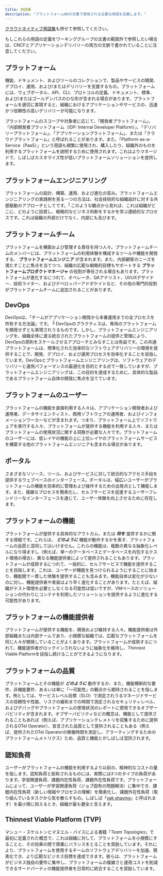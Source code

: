 ```yaml
---
title: 用語集
description: "プラットフォームWGの文書で使用される主要な用語を定義します。"
---
```


[クラウドネイティブ用語集](https://glossary.cncf.io/ja/)も併せて参照してください。

もしこれらの用語の定義をワーキンググループの文書の範囲外で参照したい場合は、CNCFとアプリケーションデリバリーの両方の文脈で書かれていることに注意してください。

## プラットフォーム
機能、ドキュメント、およびツールのコレクションで、製品やサービスの開発、デプロイ、運用、および/またはデリバリーを支援するもの。プラットフォームには、ウェブポータル、API、CLI、プロトコルの定義、ドキュメント、標準、および/またはゴールデンパスのひな形が含まれる場合があります。プラットフォームを適切に実現すると、組織におけるアプリケーションやサービスの、迅速かつ信頼性の高いデリバリーが可能になります。

プラットフォームのスコープや対象者に応じて、「開発者プラットフォーム」、「内部開発者プラットフォーム（IDP: Internal Developer Platform）」、「デリバリープラットフォーム」、「アプリケーションプラットフォーム」、または「クラウドプラットフォーム」と呼ばれることがあります。また、「Platform-as-a-Service（PaaS）」という用語も頻繁に使用され、購入したり、組織外のものを利用するプラットフォームを説明するために使用されます。これはよりマネージドで、しばしばカスタマイズ性が低いプラットフォームソリューションを提供します。

## プラットフォームエンジニアリング
プラットフォームの設計、構築、運用、および進化の営み。プラットフォームエンジニアリングの実践例を見る一つの方法は、社会技術的な組織設計に対する共感駆動のアプローチとしてです。<sup><a href="https://hazelweakly.me/talks/qcon-sf-2023/slides#22">1</a></sup> このような観点から見れば、これは組織がどこに、どのように投資し、戦略的なビジネス判断をするかを学ぶ連続的なプロセスです。これは組織の外部だけでなく、内部にも及びます。

## プラットフォームチーム
プラットフォームを構築および管理する責任を持つ人々。プラットフォームチームのメンバーには、プラットフォームの利用体験を構成するツールや機能を開発する、 **プラットフォームエンジニア** が含まれます。また、内部顧客のニーズを満たすことに焦点を当てつつ、組織の広範な戦略的目標もサポートする **プラットフォームプロダクトマネージャ** の役割が専任される場合もあります。プラットフォームが進化するにつれて、オペレータ、QAアナリスト、UI/UXデザイナー、技術ライター、およびデベロッパーアドボケイトなど、その他の専門的役割がプラットフォームチームに追加されることがあります。

## DevOps
DevOpsは、「チームがアプリケーション開発から本番運用までの全プロセスを所有する方法論」です。 <sup><a href="https://glossary.cncf.io/ja/devops/">2</a></sup> DevOpsのプラクティスは、専用のプラットフォームを開発せずとも実現されうるものです。しかし、プラットフォームエンジニアリングを、組織全体に渡る統合されたプラットフォームの提供と管理により、DevOpsの原則をスケールさせるアプローチとみなすことは有益です。この共通プラットフォームは、標準化された効率的なソフトウェアデリバリーの環境を提供することで、開発、デプロイ、および運用プロセスを効率化することを目指しています。DevOpsとプラットフォームエンジニアリングは、ソフトウェアのデリバリーと運用パフォーマンスの最適化を目的とする点で一致していますが、プラットフォームエンジニアリングは、この目的を達成するために、具体的な製品であるプラットフォーム自体の開発に焦点を当てています。

## プラットフォームのユーザー
プラットフォームの機能を直接利用する人々は、アプリケーション開発者および運用者、データサイエンティスト、商用ソフトウェアの運用者、およびインフォメーションワーカーなどが含まれます。つまり、プラットフォーム上でソフトウェアを実行する人々、プラットフォームが提供する機能を利用する人々、またはプラットフォームの使用状況に関する洞察が必要な人々です。プラットフォームのユーザーには、低レイヤの機能の上に上位レイヤのプラットフォームサービスを構築する他のプラットフォームエンジニアも含まれる場合があります。

## ポータル
さまざまなリソース、ツール、およびサービスに対して統合的なアクセス手段を提供するウェブベースのインターフェース。ポータルは、幅広いユーザーがプラットフォームの機能を効率的に管理および操作するための出発点として機能します。また、複雑なプロセスを簡素化し、セルフサービスを促進するユーザーフレンドリーなインターフェースを通じて、ユーザー体験を向上させるために存在します。

## プラットフォームの機能
プラットフォームが提供する具体的なアウトカム、または **_何を_** 提供するかに関する情報です。これらは、 **_どのように_** 機能が動作するかを表す、プラットフォームの品質と混同してはいけません。これらの機能は、複数の異なる抽象化レベルになり得ますし（例えば、単一のデータベースとデータベースを内包するテスト環境の場合）、異なる機能提供者によって提供されることもあります。プラットフォームが成熟するにつれて、一般的に、セルフサービスで機能を提供することを目指します。これは、ユーザーが機能を見つけられるようにすることに始まり、機能間で一貫した体験を提供することも含みます。機能自体は変化が少ないのに対し、機能提供者や実装はより早く進化することがあります。たとえば、組織がテスト環境を必要としなくなる可能性は低いですが、VMベースのソリューションの代わりにコンテナを利用したソリューションを提供するように進化する可能性があります。

## プラットフォームの機能提供者
プラットフォームが提供する機能を、開発および維持する人々。機能提供者は外部組織または内部チームであり、小規模な組織では、広範なプラットフォームを同じ人々が開発していることがよくあります。プラットフォームが成熟するにつれて、機能提供者がロックインされないように抽象化を維持し、Thinnest Viable Platformを目指し続けることができるようになります。

## プラットフォームの品質
プラットフォームとその機能が **_どのように_** 動作するか、また、機能横断的な要件、非機能要件、あるいは単に「～可能性」の観点から期待されることを指します。例としては、サービスレベル目標（SLO）で測定されうるマネージドサービスの信頼性や性能、リスクの緩和までの時間で測定されるセキュリティレベル、およびデバッグやプラットフォームの使用状況のレポートに使用できるオブザーバビリティが含まれます。オブザーバビリティなどの概念は、機能として提供されることもあれば（例えば、アプリケーションテレメトリを収集するために提供されるOTel Operator）、宣言された品質として提供されることもある（例えば、提供されたOTel Operatorの稼働時間を測定し、アラーティングするためのプラットフォームメトリクス）ため、品質と機能とがしばしば混同されます。

## 認知負荷
ユーザーがプラットフォームの機能を利用するより以前の、精神的なコストの量を指します。認知負荷と総称されるものには、実際には3つのタイプの負荷があります。学習関連負荷、課題内在性負荷、課題外在性負荷です。プラットフォームによって、ユーザーが学習関連負荷（ジョブ固有の問題解決）に集中でき、課題内在性負荷（新しい情報やプロセスの理解）を簡素化し、課題外在性負荷（取り組んでいるタスクから気を散らすもの。しばしば「[yak shaving](https://en.wiktionary.org/wiki/yak_shaving#:~:text=yak%20shaving%20(uncountable),to%20solve%20a%20larger%20problem)」と呼ばれます）を最小限に抑えるとき、組織が最も健全と言えます。

## Thinnest Viable Platform (TVP)
マシュー・スケルトンとマヌエル・パイスによる書籍「_Team Topologies_」で最初に定義された概念で、これは組織に対して、プラットフォームを小規模にすることと、その効果の間で慎重にバランスをとることを奨励しています。それにより、プラットフォームを使用するチームのソフトウェアデリバリーを加速、簡素化でき、より広範なビジネス目標を達成できます。彼らは、プラットフォームがビジネス独自の要件に集中し、プラットフォームの複雑さと運用コストを削減できるサードパーティの機能提供者を日常的に統合することを奨励しています。
